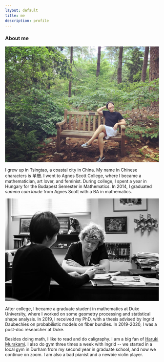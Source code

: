 ```yaml
---
layout: default
title: me
description: profile
---
```


### About me
![me](/images/shanshan.jpg)

I grew up in Tsingtao, a coastal city in China. My name in Chinese characters is 单珊. I went to Agnes Scott College, where I became a mathematician, art lover, and feminist. During college, I spent a year in Hungary for the Budapest Semester in Mathematics. In 2014, I graduated *summa cum laude* from Agnes Scott with a BA in mathematics.  

![me and my advisor](/images/SSID.png)

After college, I became a graduate student in mathematics at Duke University, where I worked on some geometry processing and statistical shape analysis. In 2019, I received my PhD, with a thesis advised by Ingrid Daubechies on probabilistic models on fiber bundles. In 2019-2020, I was a post-doc researcher at Duke. 

Besides doing math, I like to read and do caligraphy. I am a big fan of [Haruki Murakami](http://www.harukimurakami.com). I also do gym three times a week with Ingrid -- we started in a local gym in Durham from my second year in graduate school, and now we continue on zoom. I am also a bad pianist and a newbie violin player. 
     
<br />
<br />
<br />
<br />
<br />
<br />
<br />
<br />
